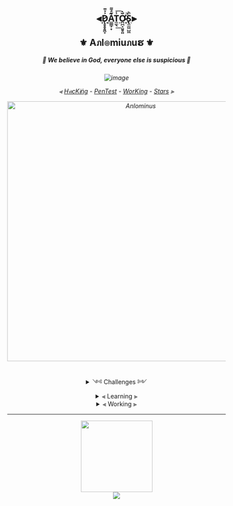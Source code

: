 <!-- <div align="center">

![image](https://user-images.githubusercontent.com/51442719/146544018-ce62fbbb-f481-422f-ba19-0ade2825cf57.png)

</div> -->

<h2 align="center">
 
 ⫷[D̷̨̥̥̥͖̞͐ͮ̄A̳̳̹̟̋ͣ͌ͅT̼̼̖̾͟͞Ơ̷̴̪̪̝͈̥͈̆̀̚S̢̼̼͖̺͖ͪ](https://github.com/Anlominus/Anlominus/blob/main/DATOS.md)⫸
 
</h2>

<h2 align="center">⚜️ Aภl๏miuภuຮ ⚜️</h2>

<h5 align="center">🔱 We believe in God, everyone else is suspicious 🔱</h5>

<h6 align="center">

![image](https://user-images.githubusercontent.com/51442719/146405826-5c91746b-142c-43a4-9c71-b04915b25fdf.png)

⫷ [HคcKᎥήg](https://github.com/Anlominus/HacKing) - [PenTest](https://github.com/Anlominus/PenTest) - [WorKing](https://github.com/Anlominus/WorKing) - [Stars](https://github.com/Anlominus?tab=stars) ⫸

<img width="600em" align="center" src="https://github-readme-streak-stats.herokuapp.com/?user=Anlominus&theme=dark" alt="Anlominus" />

</h6>

<details align="center">

 <summary>
༺ Challenges ༻ 
  </summary>
 
<h5> 

<a href="https://tryhackme.com/p/Anlominus">Try Hack Me</a> - <a href="https://scs.hacking-lab.com/events">Hacking Lab</a> - <a href="https://hackerone.com/anlominus?type=user">HackerOne</a> - <a href="https://www.ctfsecurinets.com/users/3839">ctfsecurinets</a> - <a href="https://www.root-me.org/%E2%80%AAAnlominus?inc=info&lang=en">root-me</a> - [LeetCode](https://leetcode.com/Anlominus/) - [HackTheBox](https://www.hackthebox.com/home/users/profile/150095) 
    
</h5>

</details>


<details align="center">

 <summary>
⫷ Learning ⫸
  </summary>
 <h5>

<a href="https://docs.microsoft.com/en-us/users/anlominus/">Microsoft Learn</a> 

 </h5>
</details>


<details align="center">

 <summary>
⫷ Working ⫸
  </summary>
 <h5>

  <p align="">CodePen: <a href="https://codepen.io/Anlominus">CodePen</a></p>
  <p align="">CodePen: <a href="https://cdpn.io/Anlominus/debug/eYGBGEa/yPAJjRVDXBoA">WebSite</p></a>
 
 </h5>
</details>

---
 
<p align="center"><a href="https://github.com/Anlominus">




<p align="center">

  <img height="165" src="https://github-readme-stats.vercel.app/api?username=Anlominus&show_icons=true&include_all_commits=true&theme=react&cache_seconds=3200&hide_border=true" /> 
 
 <br>

 <img src="https://github-readme-stats.vercel.app/api/top-langs/?username=Anlominus&layout=compact&theme=react&hide_border=true" />
  
</p>
